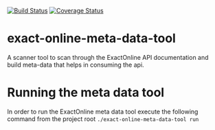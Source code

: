 [![Build Status](https://api.travis-ci.com/DannyvdSluijs/exact-online-meta-data-tool.svg?branch=master)](https://travis-ci.com/DannyvdSluijs/exact-online-meta-data-tool) [![Coverage Status](https://coveralls.io/repos/github/DannyvdSluijs/exact-online-meta-data-tool/badge.svg)](https://coveralls.io/github/DannyvdSluijs/exact-online-meta-data-tool)

# exact-online-meta-data-tool
A scanner tool to scan through the ExactOnline API documentation and 
build meta-data that helps in consuming the api.

# Running the meta data tool
In order to run the ExactOnline meta data tool execute the following command from the project root
`./exact-online-meta-data-tool run`